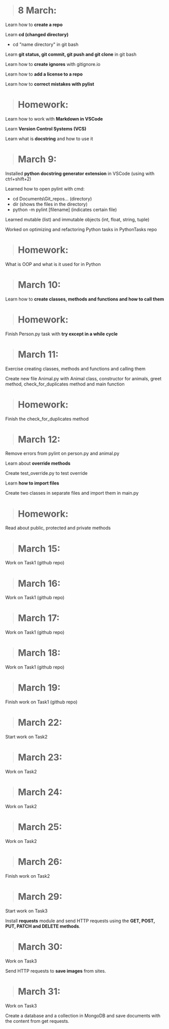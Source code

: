 > # 8 March:

Learn how to **create a repo**

Learn **cd (changed directory)**
- cd "name directory" in git bash

Learn **git status, git commit, git push and git clone** in git bash

Learn how to **create ignores** with 
gitignore.io

Learn how to **add a license to a repo**

Learn how to **correct mistakes with pylist**

> # Homework:

Learn how to work with **Markdown in VSCode**

Learn **Version Control Systems (VCS)**

Learn what is **docstring** and how to use it

> # March 9:

Installed **python docstring generator extension** in VSCode (using with ctrl+shift+2)

Learned how to open pylint with cmd:
- cd Documents\Git_repos\... (directory)
- dir (shows the files in the directory)
- python -m pylint [filename] (indicates certain file)

Learned mutable (list) and immutable objects (int, float, string, tuple)

Worked on optimizing and refactoring Python tasks in PythonTasks repo

> # Homework:

What is OOP and what is it used for in Python


> # March 10:

Learn how to **create classes, methods and functions and how to call them**

> # Homework:

Finish Person.py task with **try except in a while cycle**

> # March 11:

Exercise creating classes, methods and functions and calling them

Create new file Animal.py with Animal class, constructor for animals, greet method, check_for_duplicates method and main function

> # Homework:

Finish the check_for_duplicates method

> # March 12:

Remove errors from pylint on person.py and animal.py

Learn about **override methods**

Create test_override.py to test override

Learn **how to import files**

Create two classes in separate files and import them in main.py

> # Homework:

Read about public, protected and private methods

> # March 15:

Work on Task1 (github repo)

> # March 16:

Work on Task1 (github repo)

> # March 17:

Work on Task1 (github repo)

> # March 18:

Work on Task1 (github repo)

> # March 19:

Finish work on Task1 (github repo)

> # March 22:

Start work on Task2

> # March 23:

Work on Task2

> # March 24:

Work on Task2

> # March 25:

Work on Task2

> # March 26:

Finish work on Task2

> # March 29:

Start work on Task3

Install **requests** module and send HTTP requests using the **GET, POST, PUT, PATCH and DELETE methods**.

> # March 30:

Work on Task3

Send HTTP requests to **save images** from sites.

> # March 31:

Work on Task3

Create a database and a collection in MongoDB and save documents with the content from get requests.
